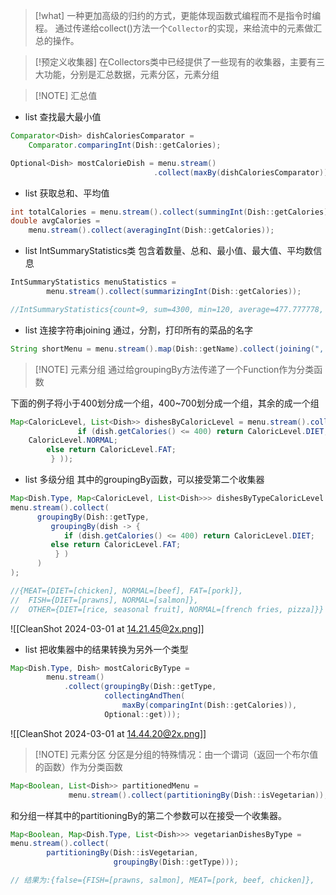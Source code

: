 
> [!what] 
> 一种更加高级的归约的方式，更能体现函数式编程而不是指令时编程。
> 通过传递给collect()方法一个`Collector`的实现，来给流中的元素做汇总的操作。




> [!预定义收集器] 
> 在Collectors类中已经提供了一些现有的收集器，主要有三大功能，分别是汇总数据，元素分区，元素分组


> [!NOTE] 汇总值

* list 查找最大最小值
```java
Comparator<Dish> dishCaloriesComparator = 
    Comparator.comparingInt(Dish::getCalories); 

Optional<Dish> mostCalorieDish = menu.stream() 
						        .collect(maxBy(dishCaloriesComparator)); 
```



* list 获取总和、平均值

```java
int totalCalories = menu.stream().collect(summingInt(Dish::getCalories)); 
double avgCalories = 
    menu.stream().collect(averagingInt(Dish::getCalories)); 
```



* list IntSummaryStatistics类
包含着数量、总和、最小值、最大值、平均数信息
```java
IntSummaryStatistics menuStatistics = 
        menu.stream().collect(summarizingInt(Dish::getCalories)); 

//IntSummaryStatistics{count=9, sum=4300, min=120, average=477.777778, max=800} 
```



* list 连接字符串joining
通过，分割，打印所有的菜品的名字
```java
String shortMenu = menu.stream().map(Dish::getName).collect(joining(", ")); 
```


> [!NOTE] 元素分组
> 通过给groupingBy方法传递了一个Function作为分类函数

下面的例子将小于400划分成一个组，400~700划分成一个组，其余的成一个组
```java
Map<CaloricLevel, List<Dish>> dishesByCaloricLevel = menu.stream().collect(         groupingBy(dish -> { 
               if (dish.getCalories() <= 400) return CaloricLevel.DIET;                else if (dish.getCalories() <= 700) return 
    CaloricLevel.NORMAL; 
        else return CaloricLevel.FAT; 
         } )); 

```

* list 多级分组
其中的groupingBy函数，可以接受第二个收集器
```java
Map<Dish.Type, Map<CaloricLevel, List<Dish>>> dishesByTypeCaloricLevel = 
menu.stream().collect( 
      groupingBy(Dish::getType,  
         groupingBy(dish -> {  
            if (dish.getCalories() <= 400) return CaloricLevel.DIET;                 else if (dish.getCalories() <= 700) return CaloricLevel.NORMAL; 
	     else return CaloricLevel.FAT; 
          } ) 
      ) 
); 

//{MEAT={DIET=[chicken], NORMAL=[beef], FAT=[pork]},  
//  FISH={DIET=[prawns], NORMAL=[salmon]}, 
//  OTHER={DIET=[rice, seasonal fruit], NORMAL=[french fries, pizza]}} 
```

![[CleanShot 2024-03-01 at 14.21.45@2x.png]]

* list 把收集器中的结果转换为另外一个类型
```java
Map<Dish.Type, Dish> mostCaloricByType = 
	    menu.stream() 
	        .collect(groupingBy(Dish::getType, 
	                 collectingAndThen( 
	                     maxBy(comparingInt(Dish::getCalories)),  
	                 Optional::get)));  
```
![[CleanShot 2024-03-01 at 14.44.20@2x.png]]



> [!NOTE] 元素分区
> 分区是分组的特殊情况：由一个谓词（返回一个布尔值的函数）作为分类函数

```java
Map<Boolean, List<Dish>> partitionedMenu = 
             menu.stream().collect(partitioningBy(Dish::isVegetarian));  
```

和分组一样其中的partitioningBy的第二个参数可以在接受一个收集器。

```java
Map<Boolean, Map<Dish.Type, List<Dish>>> vegetarianDishesByType = 
menu.stream().collect( 
        partitioningBy(Dish::isVegetarian,  
                       groupingBy(Dish::getType))); 

// 结果为:{false={FISH=[prawns, salmon], MEAT=[pork, beef, chicken]}, 
```